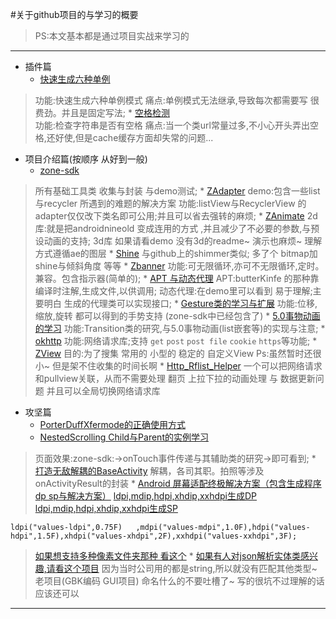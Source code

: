 
#关于github项目的与学习的概要
>PS:本文基本都是通过项目实战来学习的

******

* 插件篇
    * [快速生成六种单例](https://github.com/luhaoaimama1/SingletonTest)
>功能:快速生成六种单例模式
>痛点:单例模式无法继承,导致每次都需要写 很费劲。并且是固定写法;
    * [空格检测](https://github.com/luhaoaimama1/SpaceTest2)  
>功能:检查字符串是否有空格
>痛点:当一个类url常量过多,不小心开头弄出空格,还好使,但是cache缓存方面却失常的问题...

* 项目介绍篇(按顺序 从好到一般)
    * [zone-sdk](https://github.com/luhaoaimama1/zone-sdk)
>所有基础工具类 收集与封装 与demo测试;
    * [ZAdapter](https://github.com/luhaoaimama1/ZAdapter)
>demo:包含一些list 与recycler 所遇到的难题的解决方案
>功能:listView与RecyclerView 的adapter仅仅改下类名即可公用;并且可以省去强转的麻烦;
    * [ZAnimate](https://github.com/luhaoaimama1/ZAnimate)
>2d库:就是把androidnineold 变成连用的方式 ,并且减少了不必要的参数,与预设动画的支持;
>3d库 如果请看demo 没有3d的readme~ 演示也麻烦~ 理解方式遵循ae的图层
    * [Shine](https://github.com/luhaoaimama1/Shine)
>与github上的shimmer类似; 多了个 bitmap加shine与倾斜角度 等等
    * [Zbanner](https://github.com/luhaoaimama1/Zbanner)
>功能:可无限循环,亦可不无限循环,定时。兼容。包含指示器(简单的);
    * [APT 与动态代理](https://github.com/luhaoaimama1/AnnotationStudy/blob/master/README.md)
>APT:butterKinfe 的那种靠编译时注解,生成文件,以供调用;
>动态代理:在demo里可以看到 易于理解;主要明白 生成的代理类可以实现接口;
    * [Gesture类的学习与扩展](https://github.com/luhaoaimama1/GestureStudy)
>功能:位移,缩放,旋转 都可以得到的手势支持 (zone-sdk中已经包含了)
    * [5.0事物动画的学习](https://github.com/luhaoaimama1/TransitionStudy)
>功能:Transition类的研究,与5.0事物动画(list嵌套等)的实现与注意;
    * [okhttp](https://github.com/luhaoaimama1/ZOkHttp)
>功能:网络请求库;支持 `get` `post` `post file` `cookie` `https`等功能;
    * [ZView](https://github.com/luhaoaimama1/ZView)
>目的:为了搜集 常用的 小型的 稳定的 自定义View Ps:虽然暂时还很小~ 但是架不住收集的时间长啊
    * [Http_Rflist_Helper](https://github.com/luhaoaimama1/Http_Rflist_Helper/blob/master/README-cn.md)
>一个可以把网络请求 和pullview关联，从而不需要处理 翻页 上拉下拉的动画处理 与 数据更新问题 并且可以全局切换网络请求库

* 攻坚篇
    * [PorterDuffXfermode的正确使用方式](https://github.com/luhaoaimama1/zone-sdk/blob/master/README-Xfermode.md)
    * [NestedScrolling Child与Parent的实例学习](https://github.com/luhaoaimama1/zone-sdk/blob/master/README-NestedScrolling.md)
>页面效果:zone-sdk:->onTouch事件传递与其辅助类的研究->即可看到;
    * [打造无敌解耦的BaseActivity](https://github.com/luhaoaimama1/zone-sdk/blob/master/README-BaseActivity.md)
>解耦，各司其职。拍照等涉及onActivityResult的封装
    * [Android 屏幕适配终极解决方案（包含生成程序dp sp与解决方案）](https://github.com/luhaoaimama1/AnnotationStudy/blob/master/README.md)
>[ldpi,mdip,hdpi,xhdip,xxhdpi生成DP](https://github.com/luhaoaimama1/JavaZone/blob/master/JavaTest_Zone/src/%E9%80%82%E9%85%8D/MakeXml_Dp.java)
>[ldpi,mdip,hdpi,xhdip,xxhdpi生成SP](https://github.com/luhaoaimama1/JavaZone/blob/master/JavaTest_Zone/src/%E9%80%82%E9%85%8D/MakeXml_Sp.java)
```
ldpi("values-ldpi",0.75F)	,mdpi("values-mdpi",1.0F),hdpi("values-hdpi",1.5F),xhdpi("values-xhdpi",2F),xxhdpi("values-xxhdpi",3F);
```
>[如果想支持多种像素文件夹那种 看这个](https://github.com/luhaoaimama1/JavaZone/blob/master/JavaTest_Zone/src/%E9%80%82%E9%85%8D/MakeXml_AccurateSize.java)
    * [如果有人对json解析实体类感兴趣,请看这个项目](https://github.com/luhaoaimama1/JsonParser)
>因为当时公司用的都是string,所以就没有匹配其他类型~ 老项目(GBK编码 GUI项目) 命名什么的不要吐槽了~ 写的很坑不过理解的话应该还可以 

******
